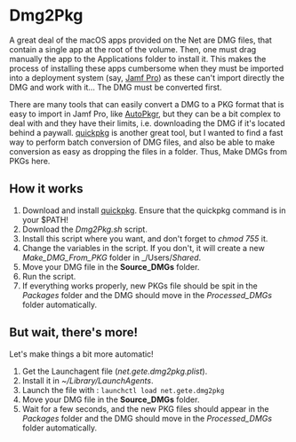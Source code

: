 # Dmg2Pkg

A great deal of the macOS apps provided on the Net are DMG files, that contain a single app at the root of the volume. Then, one must drag manually the app to the Applications folder to install it. This makes the process of installing these apps cumbersome when they must be imported into a deployment system (say, [Jamf Pro](https://www.jamf.com)) as these can't import directly the DMG and work with it… The DMG must be converted first.

There are many tools that can easily convert a DMG to a PKG format that is easy to import in Jamf Pro, like [AutoPkgr](https://github.com/lindegroup/autopkgr/), but they can be a bit complex to deal with and they have their limits, i.e. downloading the DMG if it's located behind a paywall. [quickpkg](https://github.com/scriptingosx/quickpkg/) is another great tool, but I wanted to find a fast way to perform batch conversion of DMG files, and also be able to make conversion as easy as dropping the files in a folder. Thus, Make DMGs from PKGs here.

## How it works

1. Download and install [quickpkg](https://github.com/scriptingosx/quickpkg/). Ensure that the quickpkg command is in your $PATH!
2. Download the _Dmg2Pkg.sh_ script.
3. Install this script where you want, and don't forget to _chmod 755_ it.
4. Change the variables in the script. If you don't, it will create a new _Make_DMG_From_PKG_ folder in _/Users/_Shared_.
5. Move your DMG file in the **Source_DMGs** folder.
6. Run the script.
7. If everything works properly, new PKGs file should be spit in the _Packages_ folder and the DMG should move in the _Processed_DMGs_ folder automatically.

## But wait, there's more!

Let's make things a bit more automatic!

1. Get the Launchagent file (_net.gete.dmg2pkg.plist_).
2. Install it in _~/Library/LaunchAgents_.
3. Launch the file with : `launchctl load net.gete.dmg2pkg`
4. Move your DMG file in the **Source_DMGs** folder.
5. Wait for a few seconds, and the new PKG files should appear in the _Packages_ folder and the DMG should move in the _Processed_DMGs_ folder automatically.

